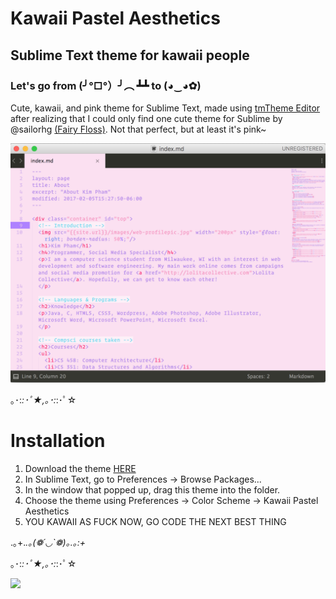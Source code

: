 # Kawaii Pastel Aesthetics
## Sublime Text theme for kawaii people

### Let's go from (╯°□°）╯︵ ┻┻ to (◕‿◕✿)
Cute, kawaii, and pink theme for Sublime Text, made using [tmTheme Editor](tmtheme-editor.herokuapp.com) after realizing that I could only find one cute theme for Sublime by @sailorhg [(Fairy Floss)](http://sailorhg.github.io/fairyfloss/). Not that perfect, but at least it's pink~

<img src="kawaiipastelaesthetics-applied.png" />

｡･:*:･ﾟ★,｡･:*:･ﾟ☆

# Installation
1. Download the theme [HERE](https://raw.githubusercontent.com/kpossibles/kawaiipastelaesthetics/master/Kawaii%20Pastel%20Aesthetics.tmTheme)
2. In Sublime Text, go to Preferences -> Browse Packages...
3. In the window that popped up, drag this theme into the folder.
4. Choose the theme using Preferences -> Color Scheme -> Kawaii Pastel Aesthetics
5. YOU KAWAII AS FUCK NOW, GO CODE THE NEXT BEST THING

.｡+.*.｡(❁´◡`❁)｡.｡:+*

｡･:*:･ﾟ★,｡･:*:･ﾟ☆

<img src="https://s-media-cache-ak0.pinimg.com/originals/30/76/41/307641ad0e582aaeb67192db67f3b118.gif" />
